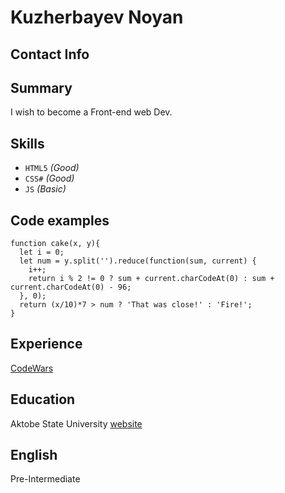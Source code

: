 # Kuzherbayev Noyan
## Contact Info

## Summary
 I wish to become a Front-end web Dev.

## Skills
* `HTML5` _(Good)_
* `CSS#` _(Good)_
* `JS` _(Basic)_

## Code examples
```
function cake(x, y){
  let i = 0;
  let num = y.split('').reduce(function(sum, current) {
    i++;
    return i % 2 != 0 ? sum + current.charCodeAt(0) : sum + current.charCodeAt(0) - 96;
  }, 0);
  return (x/10)*7 > num ? 'That was close!' : 'Fire!';
}
```

## Experience
[CodeWars](https://www.codewars.com/users/Noyan-K)

## Education
Aktobe State University [website](https://arsu.kz/en/)

## English
Pre-Intermediate
